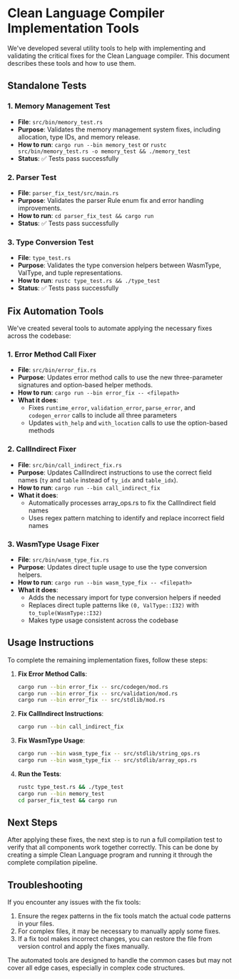 # Clean Language Compiler Implementation Tools

We've developed several utility tools to help with implementing and validating the critical fixes for the Clean Language compiler. This document describes these tools and how to use them.

## Standalone Tests

### 1. Memory Management Test
- **File**: `src/bin/memory_test.rs`
- **Purpose**: Validates the memory management system fixes, including allocation, type IDs, and memory release.
- **How to run**: `cargo run --bin memory_test` or `rustc src/bin/memory_test.rs -o memory_test && ./memory_test`
- **Status**: ✅ Tests pass successfully

### 2. Parser Test
- **File**: `parser_fix_test/src/main.rs`
- **Purpose**: Validates the parser Rule enum fix and error handling improvements.
- **How to run**: `cd parser_fix_test && cargo run`
- **Status**: ✅ Tests pass successfully

### 3. Type Conversion Test
- **File**: `type_test.rs`
- **Purpose**: Validates the type conversion helpers between WasmType, ValType, and tuple representations.
- **How to run**: `rustc type_test.rs && ./type_test`
- **Status**: ✅ Tests pass successfully

## Fix Automation Tools

We've created several tools to automate applying the necessary fixes across the codebase:

### 1. Error Method Call Fixer
- **File**: `src/bin/error_fix.rs`
- **Purpose**: Updates error method calls to use the new three-parameter signatures and option-based helper methods.
- **How to run**: `cargo run --bin error_fix -- <filepath>`
- **What it does**:
  - Fixes `runtime_error`, `validation_error`, `parse_error`, and `codegen_error` calls to include all three parameters
  - Updates `with_help` and `with_location` calls to use the option-based methods

### 2. CallIndirect Fixer
- **File**: `src/bin/call_indirect_fix.rs`
- **Purpose**: Updates CallIndirect instructions to use the correct field names (`ty` and `table` instead of `ty_idx` and `table_idx`).
- **How to run**: `cargo run --bin call_indirect_fix`
- **What it does**:
  - Automatically processes array_ops.rs to fix the CallIndirect field names
  - Uses regex pattern matching to identify and replace incorrect field names

### 3. WasmType Usage Fixer
- **File**: `src/bin/wasm_type_fix.rs`
- **Purpose**: Updates direct tuple usage to use the type conversion helpers.
- **How to run**: `cargo run --bin wasm_type_fix -- <filepath>`
- **What it does**:
  - Adds the necessary import for type conversion helpers if needed
  - Replaces direct tuple patterns like `(0, ValType::I32)` with `to_tuple(WasmType::I32)`
  - Makes type usage consistent across the codebase

## Usage Instructions

To complete the remaining implementation fixes, follow these steps:

1. **Fix Error Method Calls**:
   ```sh
   cargo run --bin error_fix -- src/codegen/mod.rs
   cargo run --bin error_fix -- src/validation/mod.rs
   cargo run --bin error_fix -- src/stdlib/mod.rs
   ```

2. **Fix CallIndirect Instructions**:
   ```sh
   cargo run --bin call_indirect_fix
   ```

3. **Fix WasmType Usage**:
   ```sh
   cargo run --bin wasm_type_fix -- src/stdlib/string_ops.rs
   cargo run --bin wasm_type_fix -- src/stdlib/array_ops.rs
   ```

4. **Run the Tests**:
   ```sh
   rustc type_test.rs && ./type_test
   cargo run --bin memory_test
   cd parser_fix_test && cargo run
   ```

## Next Steps

After applying these fixes, the next step is to run a full compilation test to verify that all components work together correctly. This can be done by creating a simple Clean Language program and running it through the complete compilation pipeline.

## Troubleshooting

If you encounter any issues with the fix tools:

1. Ensure the regex patterns in the fix tools match the actual code patterns in your files.
2. For complex files, it may be necessary to manually apply some fixes.
3. If a fix tool makes incorrect changes, you can restore the file from version control and apply the fixes manually.

The automated tools are designed to handle the common cases but may not cover all edge cases, especially in complex code structures. 